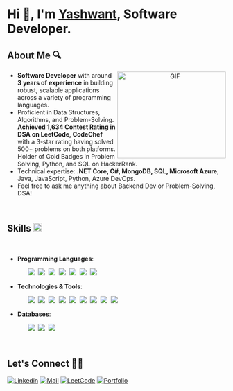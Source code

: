 # Hi 👋, I'm [Yashwant](https://yashbodhe.github.io/portfolio/), Software Developer.


## About Me 🔍
<a target="_blank" align="center">
  <img align="right" top="" height="200" width="250" alt="GIF" src="https://media.giphy.com/media/SWoSkN6DxTszqIKEqv/giphy.gif">
</a>

- **Software Developer** with around **3 years of experience** in building robust, scalable applications across a variety of
programming languages. 
- Proficient in Data Structures, Algorithms, and Problem-Solving. **Achieved 1,634 Contest Rating in DSA on LeetCode, CodeChef** with a 3-star rating having solved 500+ problems on both platforms. Holder of Gold Badges in Problem Solving, Python, and SQL on HackerRank.
- Technical expertise: **.NET Core, C#, MongoDB, SQL, Microsoft Azure**, Java, JavaScript, Python, Azure DevOps.
- Feel free to ask me anything about Backend Dev or Problem-Solving, DSA!
<br>

## Skills <img src="https://media2.giphy.com/media/QssGEmpkyEOhBCb7e1/giphy.gif?cid=ecf05e47a0n3gi1bfqntqmob8g9aid1oyj2wr3ds3mg700bl&rid=giphy.gif" width ="20" height ="20">
<br>
 

- **Programming Languages**: 

    <ul class="list-inline dev-icons">
			<img src="https://img.icons8.com/?size=50&id=1BC75jFEBED6&format=png&color=000000"/>&nbsp;
			<img src="https://img.icons8.com/?size=50&id=55251&format=png&color=000000"/>&nbsp;
			<img src="https://img.icons8.com/?size=50&id=13679&format=png&color=000000"/>&nbsp;
                        <img src="https://img.icons8.com/color/48/000000/python.png"/>&nbsp;
                        <img src="https://img.icons8.com/?size=50&id=108784&format=png&color=000000"/>&nbsp;
                        <img src="https://img.icons8.com/color/48/000000/html-5.png"/>&nbsp;
                        <img src="https://img.icons8.com/color/48/000000/css3.png"/>&nbsp;
                        <!--<img src="https://img.icons8.com/color/48/000000/javascript.png"/>&nbsp;-->
                    </ul>

- **Technologies & Tools**:
                    <ul class="list-inline dev-icons">
                        <img src="https://img.icons8.com/?size=50&id=VLKafOkk3sBX&format=png&color=000000"/>&nbsp;
			<img src="https://img.icons8.com/?size=50&id=20906&format=png&color=000000"/>&nbsp;
			<img src="https://img.icons8.com/?size=50&id=AZOZNnY73haj&format=png&color=000000"/>&nbsp;
			<img src="https://img.icons8.com/?size=50&id=ezj3zaVtImPg&format=png&color=000000"/>&nbsp;
			<img src="https://img.icons8.com/?size=50&id=QEQQKirln6Tf&format=png&color=000000"/>&nbsp;
			<img src="https://img.icons8.com/?size=50&id=cdYUlRaag9G9&format=png&color=000000"/>&nbsp;
			<img src="https://img.icons8.com/?size=50&id=NfbyHexzVEDk&format=png&color=000000"/>&nbsp;
                        <img src="https://img.icons8.com/fluent/48/000000/android-os.png"/>&nbsp;
                        <img src="https://img.icons8.com/color/48/000000/bootstrap.png"/>&nbsp;
                    </ul>
- **Databases**:
                    <ul class="list-inline dev-icons">
        		<img src="https://img.icons8.com/?size=50&id=74402&format=png&color=000000"/>&nbsp;
                        <img src="https://img.icons8.com/?size=50&id=13406&format=png&color=000000"/>&nbsp;
                        <img src="https://img.icons8.com/?size=50&id=62452&format=png&color=000000"/>&nbsp;
                    </ul>


<br>

## Let's Connect  🤝🏻 
[![Linkedin](https://img.shields.io/badge/LinkedIn-0077B5?style=for-the-badge&logo=linkedin&logoColor=white)](https://www.linkedin.com/in/yashwantbodhe/)
[![Mail](https://img.shields.io/badge/-GMAIL-grey?style=for-the-badge&logo=gmail)](mailto:yashbodhe04@gmail.com)
[![LeetCode](https://img.shields.io/badge/-LeetCode-black?style=for-the-badge&logo=LeetCode&logoColor=orange)](https://leetcode.com/u/yashbodhe22/)
[![Portfolio](https://img.shields.io/badge/Portfolio-6364FF?style=for-the-badge&logo=About.me&logoColor=white)](https://yashbodhe.github.io/portfolio/)